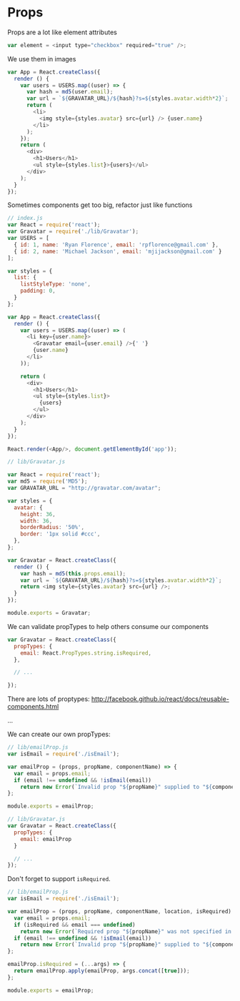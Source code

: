 Props
=====

Props are a lot like element attributes

```js
var element = <input type="checkbox" required="true" />;
```

We use them in images

```js
var App = React.createClass({
  render () {
    var users = USERS.map((user) => {
      var hash = md5(user.email);
      var url = `${GRAVATAR_URL}/${hash}?s=${styles.avatar.width*2}`;
      return (
        <li>
          <img style={styles.avatar} src={url} /> {user.name}
        </li>
      );
    });
    return (
      <div>
        <h1>Users</h1>
        <ul style={styles.list}>{users}</ul>
      </div>
    );
  }
});
```

Sometimes components get too big, refactor just like functions

```js
// index.js
var React = require('react');
var Gravatar = require('./lib/Gravatar');
var USERS = [
  { id: 1, name: 'Ryan Florence', email: 'rpflorence@gmail.com' },
  { id: 2, name: 'Michael Jackson', email: 'mjijackson@gmail.com' }
];

var styles = {
  list: {
    listStyleType: 'none',
    padding: 0,
  }
};

var App = React.createClass({
  render () {
    var users = USERS.map((user) => (
      <li key={user.name}>
        <Gravatar email={user.email} />{' '}
        {user.name}
      </li>
    ));

    return (
      <div>
        <h1>Users</h1>
        <ul style={styles.list}>
          {users}
        </ul>
      </div>
    );
  }
});

React.render(<App/>, document.getElementById('app'));
```

```js
// lib/Gravatar.js

var React = require('react');
var md5 = require('MD5');
var GRAVATAR_URL = "http://gravatar.com/avatar";

var styles = {
  avatar: {
    height: 36,
    width: 36,
    borderRadius: '50%',
    border: '1px solid #ccc',
  },
};

var Gravatar = React.createClass({
  render () {
    var hash = md5(this.props.email);
    var url = `${GRAVATAR_URL}/${hash}?s=${styles.avatar.width*2}`;
    return <img style={styles.avatar} src={url} />;
  }
});

module.exports = Gravatar;
```

We can validate propTypes to help others consume our components

```js
var Gravatar = React.createClass({
  propTypes: {
    email: React.PropTypes.string.isRequired,
  },

  // ...

});
```

There are lots of proptypes:
http://facebook.github.io/react/docs/reusable-components.html

<proptypes-soapbox>
...
</proptypes-soapbox>

We can create our own propTypes:

```js
// lib/emailProp.js
var isEmail = require('./isEmail');

var emailProp = (props, propName, componentName) => {
  var email = props.email;
  if (email !== undefined && !isEmail(email))
    return new Error(`Invalid prop "${propName}" supplied to "${componentName}", "${email}" does not look like an email address"`);
};

module.exports = emailProp;
```

```js
// lib/Gravatar.js
var Gravatar = React.createClass({
  propTypes: {
    email: emailProp
  }

  // ...
});
```

Don't forget to support `isRequired`.

```js
// lib/emailProp.js
var isEmail = require('./isEmail');

var emailProp = (props, propName, componentName, location, isRequired) => {
  var email = props.email;
  if (isRequired && email === undefined)
    return new Error(`Required prop "${propName}" was not specified in "${componentName}".`);
  if (email !== undefined && !isEmail(email))
    return new Error(`Invalid prop "${propName}" supplied to "${componentName}", "${email}" does not look like an email address"`);
};

emailProp.isRequired = (...args) => {
  return emailProp.apply(emailProp, args.concat([true]));
};

module.exports = emailProp;
```



